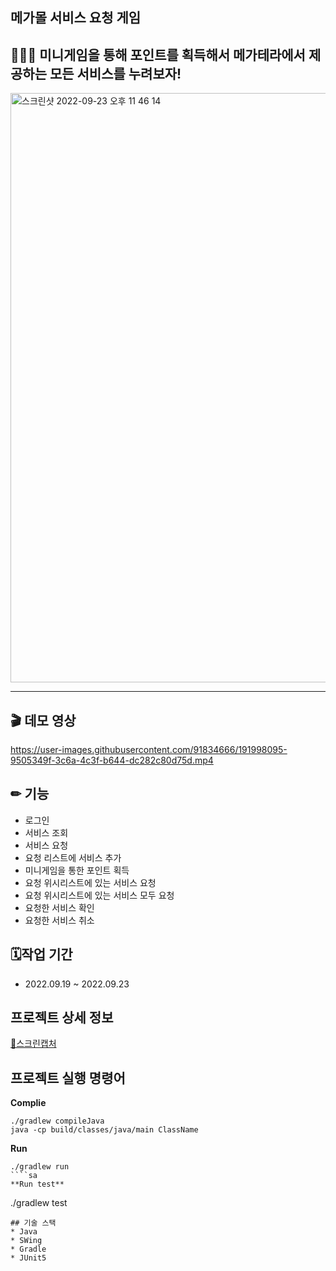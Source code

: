 ## 메가몰 서비스 요청 게임
## 🤹🏻‍♀️ 미니게임을 통해 포인트를 획득해서 메가테라에서 제공하는 모든 서비스를 누려보자!
<img width="943" alt="스크린샷 2022-09-23 오후 11 46 14" src="https://user-images.githubusercontent.com/91834666/191988093-d9cab787-1663-4247-8a37-8753b79f9e7b.png">

-----

## 🎬 데모 영상
https://user-images.githubusercontent.com/91834666/191998095-9505349f-3c6a-4c3f-b644-dc282c80d75d.mp4

## ✏ 기능 
* 로그인 
* 서비스 조회 
* 서비스 요청 
* 요청 리스트에 서비스 추가 
* 미니게임을 통한 포인트 획득 
* 요청 위시리스트에 있는 서비스 요청 
* 요청 위시리스트에 있는 서비스 모두 요청 
* 요청한 서비스 확인
* 요청한 서비스 취소

##  🗓작업 기간 
* 2022.09.19 ~ 2022.09.23

## 프로젝트 상세 정보 
[📱스크린캡처](https://github.com/1mptera/web-03-project01-USKTEA/wiki/%EB%A9%94%EA%B0%80%EB%AA%B0-%ED%94%84%EB%A1%9C%EC%A0%9D%ED%8A%B8-%ED%99%94%EB%A9%B4)

## 프로젝트 실행 명령어 
**Complie**
````
./gradlew compileJava 
java -cp build/classes/java/main ClassName
````
**Run**
````
./gradlew run
````sa
**Run test**
````
./gradlew test
````
## 기술 스택 
* Java 
* SWing
* Gradle
* JUnit5

